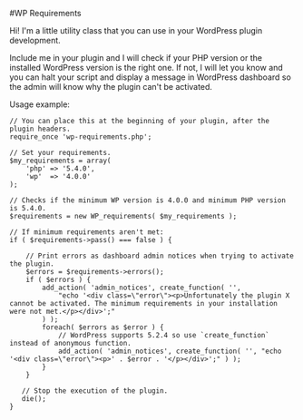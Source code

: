 #WP Requirements

Hi! I'm a little utility class that you can use in your WordPress plugin development.

Include me in your plugin and I will check if your PHP version or the installed WordPress version is the right one. If not, I will let you know and you can halt your script and display a message in WordPress dashboard so the admin will know why the plugin can't be activated.
 
Usage example:
	
	// You can place this at the beginning of your plugin, after the plugin headers.
	require_once 'wp-requirements.php';
	
	// Set your requirements.
	$my_requirements = array(
		'php' => '5.4.0',
		'wp'  => '4.0.0'
	);
	
	// Checks if the minimum WP version is 4.0.0 and minimum PHP version is 5.4.0.
	$requirements = new WP_requirements( $my_requirements );
	
	// If minimum requirements aren't met:
	if ( $requirements->pass() === false ) {
	
		// Print errors as dashboard admin notices when trying to activate the plugin.
		$errors = $requirements->errors();
		if ( $errors ) {
			add_action( 'admin_notices', create_function( '',
				"echo '<div class=\"error\"><p>Unfortunately the plugin X cannot be activated. The minimum requirements in your installation were not met.</p></div>';"
			) );
			foreach( $errors as $error ) {
				// WordPress supports 5.2.4 so use `create_function` instead of anonymous function.
				add_action( 'admin_notices', create_function( '', "echo '<div class=\"error\"><p>' . $error . '</p></div>';" ) );
			}
		}
	
	   // Stop the execution of the plugin.
	   die();
	}
